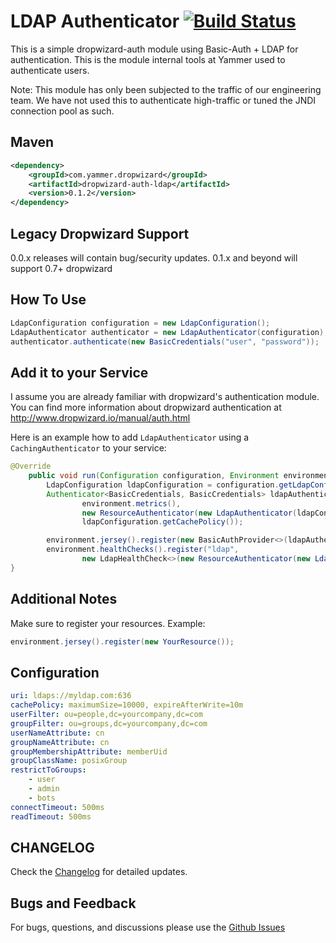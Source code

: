 LDAP Authenticator [![Build Status](https://travis-ci.org/yammer/dropwizard-auth-ldap.png)](https://travis-ci.org/yammer/dropwizard-auth-ldap)
==================

This is a simple dropwizard-auth module using Basic-Auth + LDAP for authentication. This is the module internal tools at Yammer
used to authenticate users.

Note: This module has only been subjected to the traffic of our engineering team. We have not used this to authenticate high-traffic or
tuned the JNDI connection pool as such.

Maven
-----

```xml
<dependency>
    <groupId>com.yammer.dropwizard</groupId>
    <artifactId>dropwizard-auth-ldap</artifactId>
    <version>0.1.2</version>
</dependency>
```

Legacy Dropwizard Support
------------------
0.0.x releases will contain bug/security updates.
0.1.x and beyond will support 0.7+ dropwizard

How To Use
----------

```java
LdapConfiguration configuration = new LdapConfiguration();
LdapAuthenticator authenticator = new LdapAuthenticator(configuration);
authenticator.authenticate(new BasicCredentials("user", "password"));
```

Add it to your Service
----------------------

I assume you are already familiar with dropwizard's authentication module.
You can find more information about dropwizard authentication at http://www.dropwizard.io/manual/auth.html

Here is an example how to add `LdapAuthenticator` using a `CachingAuthenticator` to your service:

```java
@Override
    public void run(Configuration configuration, Environment environment) throws Exception {
        LdapConfiguration ldapConfiguration = configuration.getLdapConfiguration();
        Authenticator<BasicCredentials, BasicCredentials> ldapAuthenticator = new CachingAuthenticator<>(
                environment.metrics(),
                new ResourceAuthenticator(new LdapAuthenticator(ldapConfiguration)),
                ldapConfiguration.getCachePolicy());

        environment.jersey().register(new BasicAuthProvider<>(ldapAuthenticator, "realm"));
        environment.healthChecks().register("ldap",
                new LdapHealthCheck<>(new ResourceAuthenticator(new LdapCanAuthenticate(ldapConfiguration))));
}
```

Additional Notes
----------------------

Make sure to register your resources. Example:

```java
environment.jersey().register(new YourResource());
```
Configuration
-------------

```yml
uri: ldaps://myldap.com:636
cachePolicy: maximumSize=10000, expireAfterWrite=10m
userFilter: ou=people,dc=yourcompany,dc=com
groupFilter: ou=groups,dc=yourcompany,dc=com
userNameAttribute: cn
groupNameAttribute: cn
groupMembershipAttribute: memberUid
groupClassName: posixGroup
restrictToGroups:
    - user
    - admin
    - bots
connectTimeout: 500ms
readTimeout: 500ms
```

CHANGELOG
---------
Check the [Changelog](https://github.com/yammer/dropwizard-auth-ldap/blob/master/CHANGELOG.md) for detailed updates.

Bugs and Feedback
-----------------
For bugs, questions, and discussions please use the [Github Issues](https://github.com/yammer/dropwizard-auth-ldap/issues)
